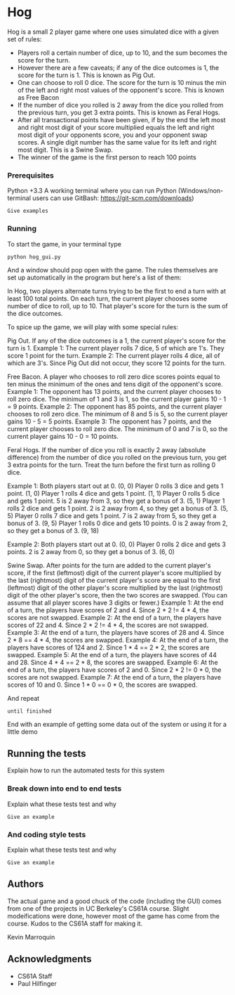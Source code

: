 # Hog

Hog is a small 2 player game where one uses simulated dice with a given set of rules: 

* Players roll a certain number of dice, up to 10, and the sum becomes the score for the turn.
* However there are a few caveats; if any of the dice outcomes is 1, the score for the turn is 1. This is known as Pig Out.
* One can choose to roll 0 dice. The score for the turn is 10 minus the min of the left and right most values of the opponent's score. This is known as Free Bacon
* If the number of dice you rolled is 2 away from the dice you rolled from the previous turn, you get 3 extra points. This is known as Feral Hogs.
* After all transactional points have been given, if by the end the left most and right most digit of your score multiplied equals the left and right most digit of your opponents score, you and your opponent swap scores. A single digit number has the same value for its left and right most digit. This is a Swine Swap.
* The winner of the game is the first person to reach 100 points


### Prerequisites

Python +3.3
A working terminal where you can run Python (Windows/non-terminal users can use GitBash: https://git-scm.com/downloads)

```
Give examples
```

### Running

To start the game, in your terminal type

```
python hog_gui.py
```
And a window should pop open with the game. The rules themselves are set up automatically in the program but here's a list of them:

In Hog, two players alternate turns trying to be the first to end a turn with at least 100 total points. On each turn, the current player chooses some number of dice to roll, up to 10. That player's score for the turn is the sum of the dice outcomes.

To spice up the game, we will play with some special rules:

Pig Out. If any of the dice outcomes is a 1, the current player's score for the turn is 1.
Example 1: The current player rolls 7 dice, 5 of which are 1's. They score 1 point for the turn.
Example 2: The current player rolls 4 dice, all of which are 3's. Since Pig Out did not occur, they score 12 points for the turn.

Free Bacon. A player who chooses to roll zero dice scores points equal to ten minus the minimum of the ones and tens digit of the opponent's score.
Example 1: The opponent has 13 points, and the current player chooses to roll zero dice. The minimum of 1 and 3 is 1, so the current player gains 10 - 1 = 9 points.
Example 2: The opponent has 85 points, and the current player chooses to roll zero dice. The minimum of 8 and 5 is 5, so the current player gains 10 - 5 = 5 points.
Example 3: The opponent has 7 points, and the current player chooses to roll zero dice. The minimum of 0 and 7 is 0, so the current player gains 10 - 0 = 10 points.

Feral Hogs. If the number of dice you roll is exactly 2 away (absolute difference) from the number of dice you rolled on the previous turn, you get 3 extra points for the turn. Treat the turn before the first turn as rolling 0 dice.

Example 1:
Both players start out at 0. (0, 0)
Player 0 rolls 3 dice and gets 1 point. (1, 0)
Player 1 rolls 4 dice and gets 1 point. (1, 1)
Player 0 rolls 5 dice and gets 1 point. 5 is 2 away from 3, so they get a bonus of 3. (5, 1)
Player 1 rolls 2 dice and gets 1 point. 2 is 2 away from 4, so they get a bonus of 3. (5, 5)
Player 0 rolls 7 dice and gets 1 point. 7 is 2 away from 5, so they get a bonus of 3. (9, 5)
Player 1 rolls 0 dice and gets 10 points. 0 is 2 away from 2, so they get a bonus of 3. (9, 18)

Example 2:
Both players start out at 0. (0, 0)
Player 0 rolls 2 dice and gets 3 points. 2 is 2 away from 0, so they get a bonus of 3. (6, 0)

Swine Swap. After points for the turn are added to the current player's score, if the first (leftmost) digit of the current player's score multiplied by the last (rightmost) digit of the current player's score are equal to the first (leftmost) digit of the other player's score multiplied by the last (rightmost) digit of the other player's score, then the two scores are swapped. (You can assume that all player scores have 3 digits or fewer.)
Example 1: At the end of a turn, the players have scores of 2 and 4. Since 2 * 2 != 4 * 4, the scores are not swapped.
Example 2: At the end of a turn, the players have scores of 22 and 4. Since 2 * 2 != 4 * 4, the scores are not swapped.
Example 3: At the end of a turn, the players have scores of 28 and 4. Since 2 * 8 == 4 * 4, the scores are swapped.
Example 4: At the end of a turn, the players have scores of 124 and 2. Since 1 * 4 == 2 * 2, the scores are swapped.
Example 5: At the end of a turn, the players have scores of 44 and 28. Since 4 * 4 == 2 * 8, the scores are swapped.
Example 6: At the end of a turn, the players have scores of 2 and 0. Since 2 * 2 != 0 * 0, the scores are not swapped.
Example 7: At the end of a turn, the players have scores of 10 and 0. Since 1 * 0 == 0 * 0, the scores are swapped.



And repeat

```
until finished
```

End with an example of getting some data out of the system or using it for a little demo

## Running the tests

Explain how to run the automated tests for this system

### Break down into end to end tests

Explain what these tests test and why

```
Give an example
```

### And coding style tests

Explain what these tests test and why

```
Give an example
```

## Authors

The actual game and a good chuck of the code (including the GUI) comes from one of the projects in UC Berkeley's CS61A course. Slight modeifications were done, however most of the game has come from the course. Kudos to the CS61A staff for making it.

Kevin Marroquin


## Acknowledgments

* CS61A Staff
* Paul Hilfinger

